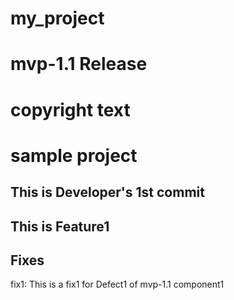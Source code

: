 # my_project

# mvp-1.1 Release
# copyright text

# sample project

## This is Developer's 1st commit

## This is Feature1

## Fixes
fix1: This is a fix1 for Defect1 of mvp-1.1 component1
